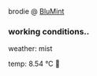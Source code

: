 brodie @ [BluMint](https://www.linkedin.com/company/blumint-io/)

<!--weather_start-->
### working conditions..

weather: mist 

temp: 8.54 °C 🧥

<!--weather_end-->
